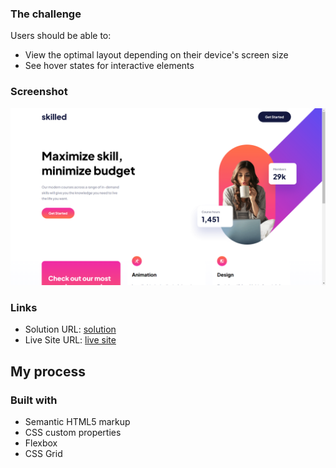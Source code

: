 

### The challenge

Users should be able to:

- View the optimal layout depending on their device's screen size
- See hover states for interactive elements

### Screenshot

![](./starter-code/assets/screenshot.png)


### Links

- Solution URL: [solution](https://github.com/ramakrishnagarlapati/Skilled-e-learning-landing-page)
- Live Site URL: [live site](https://your-live-site-url.com)

## My process

### Built with

- Semantic HTML5 markup
- CSS custom properties
- Flexbox
- CSS Grid

